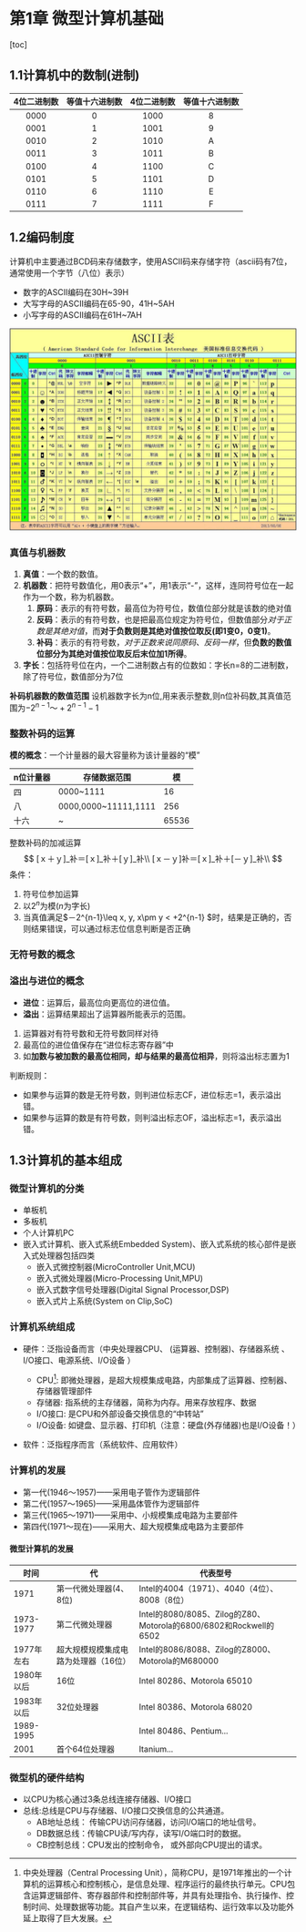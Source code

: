 # 第1章 微型计算机基础

[toc]

## 1.1计算机中的**数制**(进制)

| 4位二进制数 | 等值十六进制数 | 4位二进制数 | 等值十六进制数 |
| :---------: | :------------: | :---------: | :------------: |
|    0000     |       0        |    1000     |       8        |
|    0001     |       1        |    1001     |       9        |
|    0010     |       2        |    1010     |       A        |
|    0011     |       3        |    1011     |       B        |
|    0100     |       4        |    1100     |       C        |
|    0101     |       5        |    1101     |       D        |
|    0110     |       6        |    1110     |       E        |
|    0111     |       7        |    1111     |       F        |

## 1.2编**码制**度

计算机中主要通过BCD码来存储数字，使用ASCII码来存储字符（ascii码有7位，通常使用一个字节（八位）表示）

- 数字的ASCII编码在30H~39H
- 大写字母的ASCII编码在65-90，41H~5AH
- 小写字母的ASCII编码在61H~7AH

![img](图片.assets/ascii表.jpg)

### 真值与机器数

1. **真值**：一个数的数值。
2. **机器数**：把符号数值化，用0表示“+”，用1表示“-”，这样，连同符号位在一起作为一个数，称为机器数。
   1. **原码**：表示的有符号数，最高位为符号位，数值位部分就是该数的绝对值
   2. **反码**：表示的有符号数，也是把最高位规定为符号位，但数值部分*对于正数是其绝对值*，而**对于负数则是其绝对值按位取反(即1变0，0变1)**。
   3. **补码**：表示的有符号数，*对于正数来说同原码、反码一样*，但**负数的数值位部分为其绝对值按位取反后末位加1所得**。
3. **字长**：包括符号位在内，一个二进制数占有的位数如：字长n=8的二进制数，除了符号位，数值部分为7位

**补码机器数的数值范围**
设机器数字长为n位,用来表示整数,则n位补码数,其真值范围为$-2^{n-1} ～ +2^{n-1} - 1$

### 整数补码的运算

**模的概念**：一个计量器的最大容量称为该计量器的“模”

|n位计量器|存储数据范围|模|
|----|----|-----|
|四|0000~1111|16|
|八|0000,0000~11111,1111|256|
|十六|~|65536|
 整数补码的加减运算
$$
[ｘ＋ｙ]_补＝[ｘ]_补＋[ｙ]_补\\
[ｘ－ｙ]补＝[ｘ]_补＋[－ｙ]_补\\
$$
条件：

1. 符号位参加运算
2. 以$2^n$为模(*n*为字长)
3. 当真值满足$－2^{n-1}\leq x, y, x\pm y < +2^{n-1} $时，结果是正确的，否则结果错误，可以通过标志位信息判断是否正确

### 无符号数的概念

### 溢出与进位的概念

- **进位**：运算后，最高位向更高位的进位值。
- **溢出**：运算结果超出了运算器所能表示的范围。

1. 运算器对有符号数和无符号数同样对待
2. 最高位的进位值保存在“进位标志寄存器”中
3. 如**加数与被加数的最高位相同，却与结果的最高位相异**，则将溢出标志置为1

判断规则：

- 如果参与运算的数是无符号数，则判进位标志CF，进位标志=1，表示溢出错。
- 如果参与运算的数是有符号数，则判溢出标志OF，溢出标志=1，表示溢出错。

## 1.3计算机的基本**组成**

### 微型计算机的分类

- 单板机
- 多板机
- 个人计算机PC
- 嵌入式计算机、嵌入式系统Embedded System)、嵌入式系统的核心部件是嵌入式处理器包括四类
  - 嵌入式微控制器(MicroController Unit,MCU)
  - 嵌入式微处理器(Micro-Processing Unit,MPU)
  - 嵌入式数字信号处理器(Digital Signal Processor,DSP)
  - 嵌入式片上系统(System on Clip,SoC)

### 计算机系统组成

- 硬件：泛指设备而言（中央处理器CPU、 (运算器、控制器)、存储器系统 、I/O接口、电源系统、I/O设备 ）
  - CPU[^131]: 即微处理器，是超大规模集成电路，内部集成了运算器、控制器、存储器管理部件
  - 存储器: 指系统的主存储器，简称为内存。用来存放程序、数据
  - I/O接口: 是CPU和外部设备交换信息的“中转站”
  - I/O设备: 如键盘、显示器、打印机（注意：硬盘(外存储器)也是I/O设备！）

- 软件：泛指程序而言（系统软件、应用软件）

  [^131]:中央处理器（Central Processing Unit），简称CPU，是1971年推出的一个计算机的运算核心和控制核心，是信息处理、程序运行的最终执行单元。CPU包含运算逻辑部件、寄存器部件和控制部件等，并具有处理指令、执行操作、控制时间、处理数据等功能。其自产生以来，在逻辑结构、运行效率以及功能外延上取得了巨大发展。

### 计算机的发展

- 第一代(1946～1957)——采用电子管作为逻辑部件
- 第二代(1957～1965)——采用晶体管作为逻辑部件
- 第三代(1965～1971)——采用中、小规模集成电路为主要部件
- 第四代(1971～现在)——采用大、超大规模集成电路为主要部件

#### 微型计算机的发展

| 时间       | 代                                   | 代表型号                                                     |
| ---------- | ------------------------------------ | ------------------------------------------------------------ |
| 1971       | 第一代微处理器(4、8位)               | Intel的4004（1971）、4040（4位）、8008（8位）                |
| 1973-1977  | 第二代微处理器                       | Intel的8080/8085、Zilog的Z80、Motorola的6800/6802和Rockwell的6502 |
| 1977年左右 | 超大规模规模集成电路为处理器（16位） | Intel的8086/8088、Zilog的Z8000、Motorola的M680000            |
| 1980年以后 | 16位                                 | Intel 80286、Motorola 65010                                  |
| 1983年以后 | 32位处理器                           | Intel 80386、Motorola 68020                                  |
| 1989-1995  |                                      | Intel 80486、Pentium...                                      |
| 2001       | 首个64位处理器                       | Itanium...                                                   |

### 微型机的硬件结构

- 以CPU为核心通过3条总线连接存储器、I/O接口
- 总线:总线是CPU与存储器、I/O接口交换信息的公共通道。
  - AB地址总线： 传输CPU访问存储器，访问I/O端口的地址信号。
  - DB数据总线：传输CPU读/写内存，读写I/O端口时的数据。
  - CB控制总线：CPU发出的控制命令， 或外部向CPU提出的请求。

[^1]:  地址总线通常是单向总线，数据总线通常是双向总线， 大部分控制线是单向，少数是双向。
